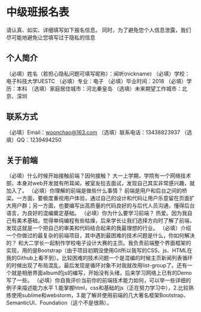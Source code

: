 # 中级班报名表

请认真、如实、详细填写如下报名信息。
同时，为了避免您个人信息泄露，我们尽可能地避免让您填写过于隐私的信息

## 个人简介

（必填）姓名（若担心隐私问题可填写昵称）：闻听(nickname)
（必填）学校：电子科技大学UESTC
（必填）专业：电子
（必填）毕业时间：2018
（必填）学历：本科
（选填）家庭居住城市：河北秦皇岛
（选填）未来期望工作城市：北京、深圳

## 联系方式

（必填）Email：woonchao@163.com
（选填）联系电话：13438823937
（选填）QQ：1239494250

## 关于前端

（必填）什么时候开始接触前端？因何接触？
大一上学期，学院有一个网络技术部，本身对web开发就有所耳闻，被室友拉去面试，发现自己其实非常感兴趣，就加入了。
（必填）你理解的前端是做些什么事情？
前端是用户和后台之间的桥梁。一方面，要极度重视用户体验，通过自己的设计和代码让用户乐意留在页面扩大用户群；另一方面，也要编写出高质量的代码良好的与后代人员沟通，懂得后台语言，为良好的混编奠定基础。
（必填）你为什么要学习前端？
热爱。因为我自己有美术基础，觉得单纯编程有些枯燥，后来学长让我们选择方向时了解了前端，发现这就是一个把自己的审美和代码结合起来的我最理想的行业。
（必填）介绍一个你做过的最复杂的前端项目，其中遇到最困难的技术问题是什么，你如何解决的？
和大二学长一起制作学校电子设计大赛的主页。我负责前端整个界面框架的实现，用的是Bootstrap（由于项目初期没使用Git所以我写的CSS、js、HTML在我的Github上看不到）。比较困难的技术问题一个是混编的时候主页新闻列表循环的时候出现了布局混乱，最后发现是循环对象不对我就改用list-group了。还有一个就是相册界面album的js的编写，开始没有头绪，后来学习网络上已有的Demo写了一些。
（必填）你自我评价当前你的前端技术能力如何，可以举一些详细的例子来描述能力水平
1.能掌握html，css和基础的js（正在努力学习中），2.比较熟练使用sublime和webstorm，3.能了解并使用前端的几大著名框架Bootstrap、SemanticUI、Foundation（这个不是很熟）。
